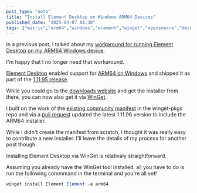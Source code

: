 ```yaml
---
post_type: "note" 
title: "Install Element Desktop on Windows ARM64 Devices"
published_date: "2025-04-07 08:38"
tags: ["matrix","arm64","windows","element","winget","opensource","decentralization"]
---
```


In a previous post, I talked about my [workaround for running Element Desktop on my ARM64 Windows device](/notes/running-linux-gui-apps-windows-wsl-amazing).

I'm happy that I no longer need that workaround. 

[Element Desktop](https://github.com/element-hq/element-desktop) enabled support for [ARM64 on Windows](https://github.com/element-hq/element-desktop/pull/624) and shipped it as part of the [1.11.95 release](https://github.com/element-hq/element-desktop/releases/tag/v1.11.95).

While you could go to the [downloads website](https://element.io/download) and get the installer from there, you can now also get it via [WinGet](https://learn.microsoft.com/windows/package-manager/winget/). 

I built on the work of the [existing community manifest](https://github.com/microsoft/winget-pkgs/tree/master/manifests/e/Element/Element) in the winget-pkgs repo and via a [pull request](https://github.com/microsoft/winget-pkgs/pull/244768) updated the latest 1.11.96 version to include the ARM64 installer. 

While I didn't create the manifest from scratch, I thought it was really easy to contribute a new installer. I'll leave the details of my process for another post though. 

Installing Element Desktop via WinGet is relativaly straightforward.  

Assuming you already have the WinGet tool installed, all you have to do is run the following commmand in the terminal and you're all set!

```powershell
winget install Element.Element -a arm64
```